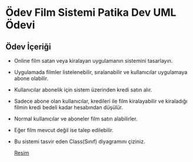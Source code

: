 # Ödev Film Sistemi Patika Dev UML Ödevi


## Ödev İçeriği 


- Online film satan veya kiralayan uygulamanın sistemini tasarlayın.


- Uygulamada filmler listelenebilir, sıralanabilir ve kullanıcılar uygulamaya abone olabilir.


- Kullanıcılar abonelik için sistem üzerinden kredi satın alır.


- Sadece abone olan kullanıcılar, kredileri ile film kiralayabilir ve kiraladığı filmin kredi bedeli kadar hesabından düşülür.


- Normal kullanıcılar ve aboneler film satın alabilirler. 


- Eğer film mevcut değil ise talep edilebilir.


- Bu sistemi tasvir eden Class(Sınıf) diyagramını çiziniz.


   [Resim](https://www.hizliresim.com/pxsst0z)
